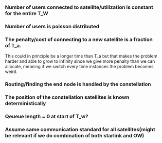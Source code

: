 ### Number of users connected to satellite/utilization is constant for the entire T_W

### Number of users is poisson distributed

### The penalty/cost of connecting to a new satellite is a fraction of T_a. 
This could in principle be a longer time than T_a but that makes the problem harder and able to grow to infinity since we give more penalty than we can allocate, meaning if we switch every time instances the problem becomes weird. 

### Routing/finding the end node is handled by the constellation

### The position of the constellation satellites is known deterministically



### Qeueue length = 0 at start of T_w?


###  Assume same communication standard for all satellites(might be relevant if we do combination of both starlink and OW)